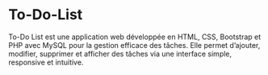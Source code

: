 # To-Do-List
To-Do List est une application web développée en HTML, CSS, Bootstrap et PHP avec MySQL pour la gestion efficace des tâches. Elle permet d’ajouter, modifier, supprimer et afficher des tâches via une interface simple, responsive et intuitive.
